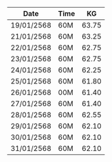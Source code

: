 | Date| Time | KG|
| -------- | ------- |------ |
|19/01/2568 | 60M |63.75|
|21/01/2568 | 60M |63.25|
|22/01/2568 | 60M |62.75|
|23/01/2568 | 60M |62.75|
|24/01/2568 | 60M |62.25|
|25/01/2568 | 60M |61.80|
|26/01/2568 | 00M |61.40|
|27/01/2568 | 60M |61.40|
|28/01/2568 | 60M |62.55|
|29/01/2568 | 60M |62.10|
|30/01/2568 | 60M |62.10|
|31/01/2568 | 60M |62.10|
